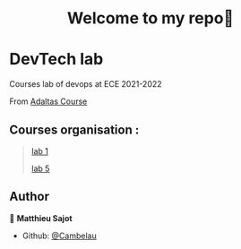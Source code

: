 <h1 align="center">Welcome to my repo👋</h1>
<p>
</p>

# DevTech lab

Courses lab of devops at ECE 2021-2022

From [Adaltas Course](https://github.com/adaltas/ece-devops-2021-fall/)


## Courses organisation :
> [lab 1](/lab/lab1)
> 
> [lab 5](/lab/lab5)


## Author

👤 **Matthieu Sajot**

* Github: [@Cambelau](https://github.com/Cambelau)
